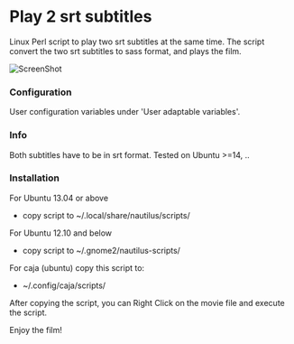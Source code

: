 Play 2 srt subtitles
====================

Linux Perl script to play two srt subtitles at the same time.
The script convert the two srt subtitles to sass format, and plays the film.

![ScreenShot](https://github.com/ramazmar/my-videos/raw/master/play-2-srts.gif)

### Configuration
User configuration variables under 'User adaptable variables'.

### Info
Both subtitles have to be in srt format.
Tested on Ubuntu >=14, ..

### Installation
For Ubuntu 13.04 or above

* copy script to ~/.local/share/nautilus/scripts/

For Ubuntu 12.10 and below

* copy script to ~/.gnome2/nautilus-scripts/

For caja (ubuntu) copy this script to:

* ~/.config/caja/scripts/

After copying the script, you can Right Click on the movie file and execute the script.

Enjoy the film!
